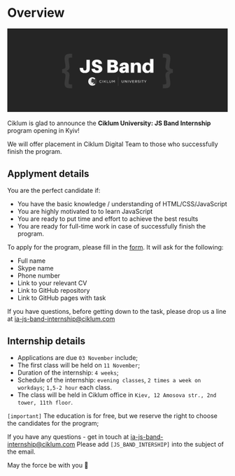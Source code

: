# Overview

![alt text](./assets/images/js-band-cover.png)

Ciklum is glad to announce the **Ciklum University: JS Band Internship** program opening in Kyiv!

We will offer placement in Ciklum Digital Team to those who successfully finish the program.

## Applyment details
 
You are the perfect candidate if:
- You have the basic knowledge / understanding of HTML/CSS/JavaScript
- You are highly motivated to to learn JavaScript
- You are ready to put time and effort to achieve the best results
- You are ready for full-time work in case of successfully finish the program.

To apply for the program, please fill in the [form](https://forms.gle/v1u3kPg4HM2RJ8DP9). It will ask for the following:
- Full name
- Skype name
- Phone number
- Link to your relevant CV
- Link to GitHub repository
- Link to GitHub pages with task
 
If you have questions, before getting down to the task, please drop us a line at ia-js-band-internship@ciklum.com

## Internship details
- Applications are due `03 November` include;
- The first class will be held on `11 November`;
- Duration of the internship: `4 weeks`;
- Schedule of the internship: `evening classes`, `2 times a week on workdays`; `1,5-2 hour` each class.
- The class will be held in Ciklum office in `Kiev, 12 Amosova str., 2nd tower, 11th floor`.

`[important]` The education is for free, but we reserve the right to choose the candidates for the program;
 
If you have any questions - get in touch at ia-js-band-internship@ciklum.com
Please add `[JS_BAND_INTERSHIP]` into the subject of the email.
 
May the force be with you 🙌

 